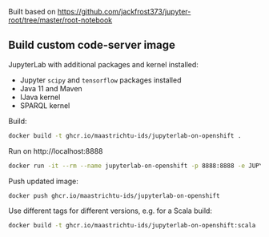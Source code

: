 Built based on https://github.com/jackfrost373/jupyter-root/tree/master/root-notebook

## Build custom code-server image

JupyterLab with additional packages and kernel installed:

* Jupyter `scipy` and `tensorflow` packages installed
* Java 11 and Maven
* IJava kernel
* SPARQL kernel

Build:

```bash
docker build -t ghcr.io/maastrichtu-ids/jupyterlab-on-openshift .
```

Run on http://localhost:8888

```bash
docker run -it --rm --name jupyterlab-on-openshift -p 8888:8888 -e JUPYTER_NOTEBOOK_PASSWORD=password ghcr.io/maastrichtu-ids/jupyterlab-on-openshift
```

Push updated image:

```bash
docker push ghcr.io/maastrichtu-ids/jupyterlab-on-openshift
```

Use different tags for different versions, e.g. for a Scala build:

```bash
docker build -t ghcr.io/maastrichtu-ids/jupyterlab-on-openshift:scala .
```

